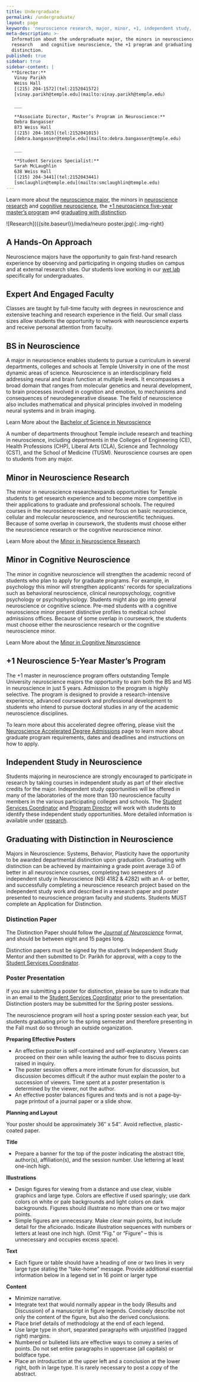 ```yaml
---
title: Undergraduate
permalink: /undergraduate/
layout: page
keywords: 'neuroscience research, major, minor, +1, independent study, posters, graduating with distinction'
meta-description: >-
  Information about the undergraduate major, the minors in neuroscience
  research   and cognitive neuroscience, the +1 program and graduating with
  distinction.
published: true
sidebar: true
sidebar-content: |
  **Director:**  
   Vinay Parikh  
   Weiss Hall  
   [(215) 204-1572](tel:2152041572)  
   [vinay.parikh@temple.edu](mailto:vinay.parikh@temple.edu)  
   
   ___
   
   **Associate Director, Master’s Program in Neuroscience:**  
   Debra Bangasser  
   873 Weiss Hall  
   [(215) 204-1015](tel:2152041015)  
   [debra.bangasser@temple.edu](mailto:debra.bangasser@temple.edu)  
   
   ___
   
   **Student Services Specialist:**  
   Sarah McLaughlin  
   638 Weiss Hall   
   [(215) 204-3441](tel:2152043441)  
   [smclaughlin@temple.edu](mailto:smclaughlin@temple.edu)
---
```

Learn more about the [neuroscience major](#bs-in-neuroscience), the minors in [neuroscience research](#minor-in-neuroscience-research) and [cognitive neuroscience](#minor-in-cognitive-neuroscience), the [+1 neuroscience five-year master’s program](#1-neuroscience-five-year-masters-program) and [graduating with distinction](#graduating-with-distinction-in-neuroscience).

![Research]({{site.baseurl}}/media/neuro poster.jpg){:.img-right}
## A Hands-On Approach
Neuroscience majors have the opportunity to gain first-hand research experience by observing and participating in ongoing studies on campus and at external research sites. Our students love working in our [wet lab](http://liberalarts.temple.edu/about-us/newsroom/neuroscience-and-psychology-undergrads-not-afraid-get-their-hands-dirty) specifically for undergraduates.

## Expert And Engaged Faculty
Classes are taught by full-time faculty with degrees in neuroscience and extensive teaching and research experience in the field. Our small class sizes allow students the opportunity to network with neuroscience experts and receive personal attention from faculty.

## BS in Neuroscience
A major in neuroscience enables students to pursue a curriculum in several departments, colleges and schools at Temple University in one of the most dynamic areas of science. Neuroscience is an interdisciplinary field addressing neural and brain function at multiple levels. It encompasses a broad domain that ranges from molecular genetics and neural development, to brain processes involved in cognition and emotion, to mechanisms and consequences of neurodegenerative disease. The field of neuroscience also includes mathematical and physical principles involved in modeling neural systems and in brain imaging.

Learn More about the [Bachelor of Science in Neuroscience](http://bulletin.temple.edu/undergraduate/liberal-arts/neuroscience-systems-behavior-plasticity/bs-neuroscience-systems-behavior-plasticity/)

A number of departments throughout Temple include research and teaching in neuroscience, including departments in the Colleges of Engineering (CE), Health Professions (CHP), Liberal Arts (CLA), Science and Technology (CST), and the School of Medicine (TUSM). Neuroscience courses are open to students from any major.

## Minor in Neuroscience Research
The minor in neuroscience researchexpands opportunities for Temple students to get research experience and to become more competitive in their applications to graduate and professional schools. The required courses in the neuroscience research minor focus on basic neuroscience, cellular and molecular neuroscience, and neuroscientific techniques. Because of some overlap in coursework, the students must choose either the neuroscience research or the cognitive neuroscience minor.

Learn More about the [Minor in Neuroscience Research](http://bulletin.temple.edu/undergraduate/liberal-arts/neuroscience-systems-behavior-plasticity/minor-neuroscience-research/) 

## Minor in Cognitive Neuroscience
The minor in cognitive neuroscience will strengthen the academic record of students who plan to apply for graduate programs. For example, in psychology this minor will strengthen applicants' records for specializations such as behavioral neuroscience, clinical neuropsychology, cognitive psychology or psychophysiology. Students might also go into general neuroscience or cognitive science. Pre-med students with a cognitive neuroscience minor present distinctive profiles to medical school admissions offices. Because of some overlap in coursework, the students must choose either the neuroscience research or the cognitive neuroscience minor.

Learn More about the [Minor in Cognitive Neuroscience](http://bulletin.temple.edu/undergraduate/liberal-arts/psychology/minor-cognitive-neuroscience/)

## +1 Neuroscience 5-Year Master’s Program
The +1 master in neuroscience program offers outstanding Temple University neuroscience majors the opportunity to earn both the BS and MS in neuroscience in just 5 years. Admission to the program is highly selective. The program is designed to provide a research-intensive experience, advanced coursework and professional development to students who intend to pursue doctoral studies in any of the academic neuroscience disciplines.

To learn more about this accelerated degree offering, please visit the [Neuroscience Accelerated Degree Admissions](https://liberalarts.temple.edu/bs-neuroscience-systems-behavior-and-plasticity-ms-neuroscience-systems-behavior-and-plasticity) page to learn more about graduate program requirements, dates and deadlines and instructions on how to apply.

## Independent Study in Neuroscience
Students majoring in neuroscience are strongly encouraged to participate in research by taking courses in independent study as part of their elective credits for the major. Independent study opportunities will be offered in many of the laboratories of the more than 130 neuroscience faculty members in the various participating colleges and schools. The [Student Services Coordinator](mailto:smclaughlin@temple.edu) and [Program Director](mailto:vinay.parikh@temple.edu) will work with students to identify these independent study opportunities. More detailed information is available under [research](/neuroscience/research/#independent-study).

## Graduating with Distinction in Neuroscience
Majors in Neuroscience: Systems, Behavior, Plasticity have the opportunity to be awarded departmental distinction upon graduation. Graduating with distinction can be achieved by maintaining a grade point average 3.0 of better in all neuroscience courses, completing two semesters of independent study in Neuroscience (NSI 4182 & 4282) with an A- or better, and successfully completing a neuroscience research project based on the independent study work and described in a research paper and poster presented to neuroscience program faculty and students.  Students MUST complete an Application for Distinction.

### Distinction Paper
The Distinction Paper should follow the _[Journal of Neuroscience](http://www.jneurosci.org/)_ format, and should be between eight and 15 pages long.

Distinction papers must be signed by the student’s Independent Study Mentor and then submitted to Dr. Parikh for approval, with a copy to the [Student Services Coordinator](mailto:mailto:smclaughlin@temple.edu).

### Poster Presentation
If you are submitting a poster for distinction, please be sure to indicate that in an email to the [Student Services Coordinator](mailto:mailto:smclaughlin@temple.edu) prior to the presentation. Distinction posters may be submitted for  the Spring poster sessions.

The neuroscience program will host a spring poster session each year, but students graduating prior to the spring semester and therefore presenting in the Fall must do so through an outside organization.

**Preparing Effective Posters**

- An effective poster is self-contained and self-explanatory. Viewers can proceed on their own while leaving the author free to discuss points raised in inquiry.
- The poster session offers a more intimate forum for discussion, but discussion becomes difficult if the author must explain the poster to a succession of viewers. Time spent at a poster presentation is determined by the viewer, not the author.
- An effective poster balances figures and texts and is not a page-by-page printout of a journal paper or a slide show.

**Planning and Layout**

Your poster should be approximately 36″ x 54″.  Avoid reflective, plastic-coated paper.

**Title**
- Prepare a banner for the top of the poster indicating the abstract title, author(s), affiliation(s), and the session number. Use lettering at least one-inch high.

**Illustrations**
- Design figures for viewing from a distance and use clear, visible graphics and large type. Colors are effective if used sparingly; use dark colors on white or pale backgrounds and light colors on dark backgrounds. Figures should illustrate no more than one or two major points.
- Simple figures are unnecessary. Make clear main points, but include detail for the aficionado. Indicate illustration sequences with numbers or letters at least one inch high. (Omit “Fig.” or “Figure” – this is unnecessary and occupies excess space).

**Text**
- Each figure or table should have a heading of one or two lines in very large type stating the “take-home” message. Provide additional essential information below in a legend set in 16 point or larger type

**Content**
- Minimize narrative.
- Integrate text that would normally appear in the body (Results and Discussion) of a manuscript in figure legends. Concisely describe not only the content of the figure, but also the derived conclusions.
- Place brief details of methodology at the end of each legend.
- Use large type in short, separated paragraphs with unjustified (ragged right) margins.
- Numbered or bulleted lists are effective ways to convey a series of points. Do not set entire paragraphs in uppercase (all capitals) or boldface type.
- Place an introduction at the upper left and a conclusion at the lower right, both in large type. It is rarely necessary to post a copy of the abstract.
